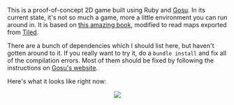 This is a proof-of-concept 2D game built using Ruby and [Gosu](https://www.libgosu.org/). In its current state, it's not so much a game, more a little environment you can run around in. It is based on [this amazing book](https://leanpub.com/developing-games-with-ruby/read), modified to read maps exported from [Tiled](http://www.mapeditor.org/).

There are a bunch of dependencies which I should list here, but haven't gotten around to it. If you really want to try it, do a `bundle install` and fix all of the compilation errors. Most of them should be fixed by following the instructions on [Gosu's website](https://www.libgosu.org/).

Here's what it looks like right now:

<p align="center">
  <a href="https://i.imgur.com/r8gXNuS.mp4">
    <img src="https://user-images.githubusercontent.com/761640/50717860-6aa9ae80-103f-11e9-921a-809d23c1d2c8.gif">
  </a>
</p>

